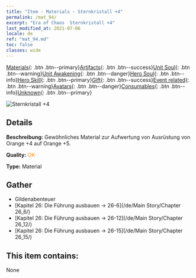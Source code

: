```yaml
---
title: "Item - Materials - Sternkristall +4"
permalink: /mat_94/
excerpt: "Era of Chaos  Sternkristall +4"
last_modified_at: 2021-07-06
locale: de
ref: "mat_94.md"
toc: false
classes: wide
---
```

 [Materials](/ItemsDE/){: .btn .btn--primary}[Artifacts](/ItemsDE/Artifacts/){: .btn .btn--success}[Unit Soul](/ItemsDE/UnitSoul/){: .btn .btn--warning}[Unit Awakening](/ItemsDE/UnitAwakening/){: .btn .btn--danger}[Hero Soul](/ItemsDE/HeroSoul/){: .btn .btn--info}[Hero Skill](/ItemsDE/HeroSkill/){: .btn .btn--primary}[Gift](/ItemsDE/Gift/){: .btn .btn--success}[Event related](/ItemsDE/Events/){: .btn .btn--warning}[Avatars](/ItemsDE/Avatars/){: .btn .btn--danger}[Consumables](/ItemsDE/Consumables/){: .btn .btn--info}[Unknown](/ItemsDE/Unknown/){: .btn .btn--primary}

 ![Sternkristall +4](/images/t/i_cailiao_shuijing3.png)

## Details
 **Beschreibung:** Gewöhnliches Material zur Aufwertung von Ausrüstung von Orange +4 auf Orange +5.

 **Quality:** <span style="color: #FF8C00">OK</span>

 **Type:** Material

## Gather

*    Gildenabenteuer 
*    [Kapitel 26: Die Führung ausbauen -> 26-6](/de/Main Story/Chapter 26_6/) 
*    [Kapitel 26: Die Führung ausbauen -> 26-12](/de/Main Story/Chapter 26_12/) 
*    [Kapitel 26: Die Führung ausbauen -> 26-15](/de/Main Story/Chapter 26_15/) 

## This item contains:

  None

